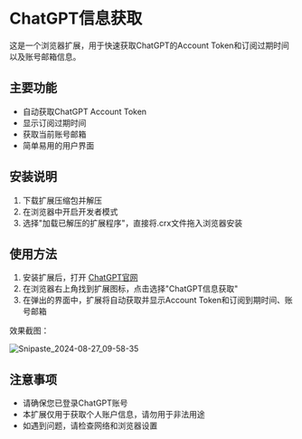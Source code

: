 # ChatGPT信息获取

这是一个浏览器扩展，用于快速获取ChatGPT的Account Token和订阅过期时间以及账号邮箱信息。

## 主要功能

- 自动获取ChatGPT Account Token
- 显示订阅过期时间
- 获取当前账号邮箱
- 简单易用的用户界面

## 安装说明

1. 下载扩展压缩包并解压
2. 在浏览器中开启开发者模式
3. 选择"加载已解压的扩展程序"，直接将.crx文件拖入浏览器安装

## 使用方法

1. 安装扩展后，打开 [ChatGPT官网](https://chatgpt.com)
2. 在浏览器右上角找到扩展图标，点击选择"ChatGPT信息获取"
3. 在弹出的界面中，扩展将自动获取并显示Account Token和订阅到期时间、账号邮箱

效果截图：

![Snipaste_2024-08-27_09-58-35](https://github.com/user-attachments/assets/bd61553d-e8a5-4a3c-9395-eab3aa03ea99)

## 注意事项

- 请确保您已登录ChatGPT账号
- 本扩展仅用于获取个人账户信息，请勿用于非法用途
- 如遇到问题，请检查网络和浏览器设置
